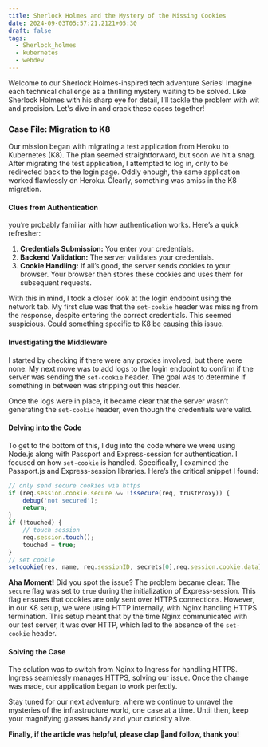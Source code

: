 ```yaml
---
title: Sherlock Holmes and the Mystery of the Missing Cookies
date: 2024-09-03T05:57:21.2121+05:30
draft: false
tags:
  - Sherlock_holmes
  - kubernetes
  - webdev
---
```


Welcome to our Sherlock Holmes-inspired tech adventure Series! Imagine each technical challenge as a thrilling mystery waiting to be solved. Like Sherlock Holmes with his sharp eye for detail, I'll tackle the problem with wit and precision. Let's dive in and crack these cases together!

### Case File: Migration to K8

Our mission began with migrating a test application from Heroku to Kubernetes (K8). The plan seemed straightforward, but soon we hit a snag. After migrating the test application, I attempted to log in, only to be redirected back to the login page. Oddly enough, the same application worked flawlessly on Heroku. Clearly, something was amiss in the K8 migration.

#### Clues from Authentication

you’re probably familiar with how authentication works. Here’s a quick refresher:

1. **Credentials Submission:** You enter your credentials.
2. **Backend Validation:** The server validates your credentials.
3. **Cookie Handling:** If all’s good, the server sends cookies to your browser. Your browser then stores these cookies and uses them for subsequent requests.

With this in mind, I took a closer look at the login endpoint using the network tab. My first clue was that the `set-cookie` header was missing from the response, despite entering the correct credentials. This seemed suspicious. Could something specific to K8 be causing this issue.

#### Investigating the Middleware

I started by checking if there were any proxies involved, but there were none. My next move was to add logs to the login endpoint to confirm if the server was sending the `set-cookie` header. The goal was to determine if something in between was stripping out this header.

Once the logs were in place, it became clear that the server wasn’t generating the `set-cookie` header, even though the credentials were valid.

#### Delving into the Code

To get to the bottom of this, I dug into the code where we were using Node.js along with Passport and Express-session for authentication. I focused on how `set-cookie` is handled. Specifically, I examined the Passport.js and Express-session libraries. Here’s the critical snippet I found:

```js
// only send secure cookies via https
if (req.session.cookie.secure && !issecure(req, trustProxy)) {
    debug('not secured');
    return;
}
if (!touched) {
    // touch session
    req.session.touch();
    touched = true;
} 
// set cookie
setcookie(res, name, req.sessionID, secrets[0],req.session.cookie.data);
```

**Aha Moment!** Did you spot the issue? The problem became clear: The `secure` flag was set to `true` during the initialization of Express-session. This flag ensures that cookies are only sent over HTTPS connections. However, in our K8 setup, we were using HTTP internally, with Nginx handling HTTPS termination. This setup meant that by the time Nginx communicated with our test server, it was over HTTP, which led to the absence of the `set-cookie` header.

#### Solving the Case

The solution was to switch from Nginx to Ingress for handling HTTPS. Ingress seamlessly manages HTTPS, solving our issue. Once the change was made, our application began to work perfectly.

Stay tuned for our next adventure, where we continue to unravel the mysteries of the infrastructure world, one case at a time. Until then, keep your magnifying glasses handy and your curiosity alive.

**Finally, if the article was helpful, please clap 👏and follow, thank you!**
